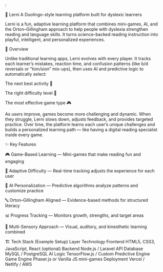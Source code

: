 :

🧠 Lerni
A Duolingo-style learning platform built for dyslexic learners

Lerni is a fun, adaptive learning platform that combines mini-games, AI, and the Orton–Gillingham approach to help people with dyslexia strengthen reading and language skills. It turns science-backed reading instruction into playful, intelligent, and personalized experiences.

🚀 Overview

Unlike traditional learning apps, Lerni evolves with every player.
It tracks each learner’s mistakes, reaction time, and confusion patterns (like b/d reversals or “tion/sion” mix-ups), then uses AI and predictive logic to automatically select:

The next best activity 🎯

The right difficulty level 🧩

The most effective game type 🎮

As users improve, games become more challenging and dynamic.
When they struggle, Lerni slows down, adjusts feedback, and provides targeted practice. Over time, the platform learns each user’s unique challenges and builds a personalized learning path — like having a digital reading specialist inside every game.

✨ Key Features

🎮 Game-Based Learning — Mini-games that make reading fun and engaging

🧩 Adaptive Difficulty — Real-time tracking adjusts the experience for each user

🧠 AI Personalization — Predictive algorithms analyze patterns and customize practice

🔤 Orton–Gillingham Aligned — Evidence-based methods for structured literacy

📊 Progress Tracking — Monitors growth, strengths, and target areas

💬 Multi-Sensory Approach — Visual, auditory, and kinesthetic learning combined

🏗️ Tech Stack (Example Setup)
Layer	Technology
Frontend	HTML5, CSS3, JavaScript, React (optional)
Backend	Node.js / Laravel API
Database	MySQL / PostgreSQL
AI Logic	TensorFlow.js / Custom Predictive Engine
Game Engine	Phaser.js or Vanilla JS mini-games
Deployment	Vercel / Netlify / AWS
